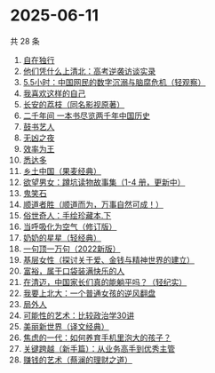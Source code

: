 # 2025-06-11

共 28 条

<!-- BEGIN WEREAD -->
<!-- 最后更新时间 2025-06-11 01:14:57 +0800 -->
1. [自在独行](https://weread.qq.com/web/bookDetail/77f320d0813ab7d74g017e0e)
1. [他们凭什么上清北：高考逆袭访谈实录](https://weread.qq.com/web/bookDetail/19632920813aba03dg018bc6)
1. [5.5小时：中国网民的数字沉溺与脑腐危机（轻观察）](https://weread.qq.com/web/bookDetail/97a32ca0813ab9fa9g011104)
1. [我喜欢这样的自己](https://weread.qq.com/web/bookDetail/13e32040813ab9f22g01547d)
1. [长安的荔枝（同名影视原著）](https://weread.qq.com/web/bookDetail/cc932860813ab67c2g014597)
1. [二千年间 一本书尽览两千年中国历史](https://weread.qq.com/web/bookDetail/9ee32080813aba048g015683)
1. [鼓书艺人](https://weread.qq.com/web/bookDetail/22c32350813ab89d7g0178fa)
1. [无凶之夜](https://weread.qq.com/web/bookDetail/1fb32f40813aba021g01336f)
1. [效率为王](https://weread.qq.com/web/bookDetail/ad8329b0813ab9cd8g0141ee)
1. [悉达多](https://weread.qq.com/web/bookDetail/dac326e0813ab9fcbg014003)
1. [乡土中国（果麦经典）](https://weread.qq.com/web/bookDetail/30d320b0813ab7120g018c2e)
1. [欲望男女：蹲坑读物故事集（1-4 册，更新中）](https://weread.qq.com/web/bookDetail/849323e0813ab9f7fg011847)
1. [鬼笑石](https://weread.qq.com/web/bookDetail/66f32bb0813ab9ff7g019196)
1. [顺道者胜（顺道而为，万事自然可成！）](https://weread.qq.com/web/bookDetail/f1832020813ab9fe4g012bf1)
1. [俗世奇人：手绘珍藏本.下](https://weread.qq.com/web/bookDetail/abf32130813ab74e6g018528)
1. [当呼吸化为空气（修订版）](https://weread.qq.com/web/bookDetail/c7932e10813ab92fcg014bc9)
1. [奶奶的星星（轻经典）](https://weread.qq.com/web/bookDetail/37b32230813ab9c1bg0186bf)
1. [一句顶一万句（2022新版）](https://weread.qq.com/web/bookDetail/3de32670813ab703eg013597)
1. [基层女性（探讨关于爱、金钱与精神世界的建立）](https://weread.qq.com/web/bookDetail/d3c3209072646383d3ce031)
1. [富裕，属于口袋装满快乐的人](https://weread.qq.com/web/bookDetail/c8932940813ab8fd0g0127a7)
1. [在清迈，中国家长们真的能躺平吗？（轻纪实）](https://weread.qq.com/web/bookDetail/fb532120813ab9fd4g01456c)
1. [我要上北大：一个普通女孩的逆风翻盘](https://weread.qq.com/web/bookDetail/b7b32db0813ab9fe8g01041b)
1. [局外人](https://weread.qq.com/web/bookDetail/1e8327a0813ab9f50g010600)
1. [可能性的艺术：比较政治学30讲](https://weread.qq.com/web/bookDetail/9ea325a0813ab6d00g01640c)
1. [美丽新世界（译文经典）](https://weread.qq.com/web/bookDetail/92532760718b9cce9259f4d)
1. [焦虑的一代：如何养育手机里泡大的孩子？](https://weread.qq.com/web/bookDetail/33132870813ab9fd0g016372)
1. [关键跨越（新手篇）：从业务高手到优秀主管](https://weread.qq.com/web/bookDetail/08132510721e4236081430c)
1. [赚钱的艺术（蔡澜的理财之道）](https://weread.qq.com/web/bookDetail/1fe32b60813ab9052g011c9e)
<!-- END WEREAD -->